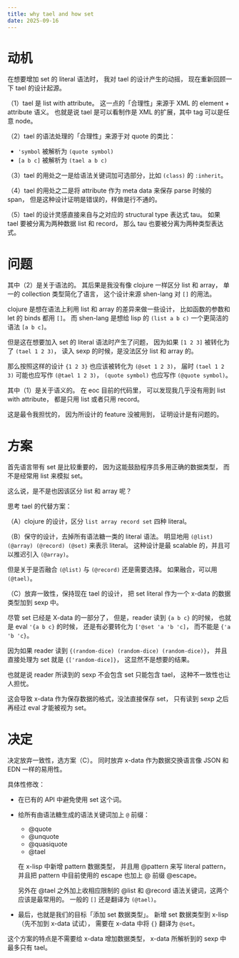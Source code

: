 ```yaml
---
title: why tael and how set
date: 2025-09-16
---
```


# 动机

在想要增加 set 的 literal 语法时，
我对 tael 的设计产生的动摇，
现在重新回顾一下 tael 的设计起源。

（1）tael 是 list with attribute。
这一点的「合理性」来源于 XML 的 element + attribute 语义。
也就是说 tael 是可以看制作是 XML 的扩展，其中 tag 可以是任意 node。

（2）tael 的语法处理的「合理性」来源于对 quote 的类比：

- `'symbol` 被解析为 `(quote symbol)`
- `[a b c]` 被解析为 `(tael a b c)`

（3）tael 的用处之一是给语法关键词加可选部分，比如 `(class)` 的 `:inherit`。

（4）tael 的用处之二是将 attribute 作为 meta data 来保存 parse 时候的 span，
但是这种设计证明是错误的，样做是行不通的。

（5）tael 的设计灵感直接来自与之对应的 structural type 表达式 tau。
如果 tael 要被分离为两种数据 list 和 record，
那么 tau 也要被分离为两种类型表达式。

# 问题

其中（2）是关于语法的。
其后果是我没有像 clojure 一样区分 list 和 array，
单一的 collection 类型简化了语言，
这个设计来源 shen-lang 对 `[]` 的用法。

clojure 是想在语法上利用 list 和 array 的差异来做一些设计，
比如函数的参数和 let 的 binds 都用 `[]`。
而 shen-lang 是想给 lisp 的 `(list a b c)`
一个更简洁的语法 `[a b c]`。

但是这在想要加入 set 的 literal 语法时产生了问题，
因为如果 `[1 2 3]` 被转化为了 `(tael 1 2 3)`，
读入 sexp 的时候，是没法区分 list 和 array 的。

那么按照这样的设计 `{1 2 3}` 也应该被转化为 `(@set 1 2 3)`，
届时 `(tael 1 2 3)` 可能也应写作 `(@tael 1 2 3)`，
`(quote symbol)` 也应写作 `(@quote symbol)`。

其中（1）是关于语义的。
在 eoc 目前的代码里，
可以发现我几乎没有用到 list with attribute，
都是只用 list 或者只用 record。

这是最令我担忧的，
因为所设计的 feature 没被用到，
证明设计是有问题的。

# 方案

首先语言带有 set 是比较重要的，
因为这能鼓励程序员多用正确的数据类型，
而不是经常用 list 来模拟 set。

这么说，是不是也因该区分 list 和 array 呢？

思考 tael 的代替方案：

（A）clojure 的设计，区分 `list array record set` 四种 literal。

（B）保守的设计，去掉所有语法糖一类的 literal 语法。
明显地用 `(@list) (@array) (@record) (@set)` 来表示 literal。
这种设计是最 scalable 的，并且可以推迟引入 `(@array)`。

但是关于是否融合 `(@list)` 与 `(@record)` 还是需要选择。
如果融合，可以用 `(@tael)`。

（C）放弃一致性，保持现在 tael 的设计，
把 set literal 作为一个 x-data 的数据类型加到 sexp 中。

尽管 set 已经是 X-data 的一部分了，
但是，reader 读到 `{a b c}` 的时候，
也就是 eval `'{a b c}` 的时候，
还是有必要转化为 `['@set 'a 'b 'c]`，
而不能是 `{'a 'b 'c}`。

因为如果 reader 读到 `{(random-dice) (random-dice) (random-dice)}`，
并且直接处理为 set 就是 `{['random-dice]}`，
这显然不是想要的结果。

也就是说 reader 所读到的 sexp 不会包含 set 只能包含 tael，
这种不一致性也让人担忧。

这会导致 x-data 作为保存数据的格式，没法直接保存 set，
只有读到 sexp 之后再经过 eval 才能被视为 set。

# 决定

决定放弃一致性，选方案（C）。
同时放弃 x-data 作为数据交换语言像 JSON 和 EDN 一样的易用性。

具体性修改：

- 在已有的 API 中避免使用 set 这个词。

- 给所有由语法糖生成的语法关键词加上 `@` 前缀：

  - @quote
  - @unquote
  - @quasiquote
  - @tael

  在 x-lisp 中新增 pattern 数据类型，
  并且用 @pattern 来写 literal pattern，
  并且把 pattern 中目前使用的 escape 也加上 @ 前缀 @escape。

  另外在 @tael 之外加上收相应限制的
  @list 和 @record 语法关键词，这两个应该是最常用的。
  一般的 `[]` 还是翻译为 `(@tael)`。

- 最后，也就是我们的目标「添加 set 数据类型」。
  新增 set 数据类型到 x-lisp（先不加到 x-data 试试），
  需要在 x-data 中将 `{}` 翻译为 `@set`。

这个方案的特点是不需要给 x-data 增加数据类型，
x-data 所解析到的 sexp 中最多只有 tael。
